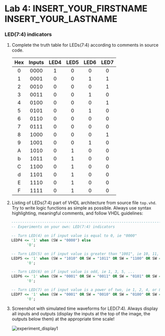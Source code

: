 # Lab 4: INSERT_YOUR_FIRSTNAME INSERT_YOUR_LASTNAME

### LED(7:4) indicators

1. Complete the truth table for LEDs(7:4) according to comments in source code.

   | **Hex** | **Inputs** | **LED4** | **LED5** | **LED6** | **LED7** |
   | :-: | :-: | :-: | :-: | :-: | :-: |
   | 0 | 0000 | 1 | 0 | 0 | 0 |
   | 1 | 0001 | 0 | 0 | 1 | 1 |
   | 2 | 0010 | 0 | 0 | 0 | 1 |
   | 3 | 0011 | 0 | 0 | 1 | 0 |
   | 4 | 0100 | 0 | 0 | 0 | 1 |
   | 5 | 0101 | 0 | 0 | 1 | 0 |
   | 6 | 0110 | 0 | 0 | 0 | 0 |
   | 7 | 0111 | 0 | 0 | 0 | 0 |
   | 8 | 1000 | 0 | 0 | 0 | 1 |
   | 9 | 1001 | 0 | 0 | 1 | 0 |
   | A | 1010 | 0 | 1 | 0 | 0 |
   | b | 1011 | 0 | 1 | 0 | 0 |
   | C | 1100 | 0 | 1 | 0 | 0 |
   | d | 1101 | 0 | 1 | 0 | 0 |
   | E | 1110 | 0 | 1 | 0 | 0 |
   | F | 1111 | 0 | 1 | 0 | 0 |

2. Listing of LEDs(7:4) part of VHDL architecture from source file `top.vhd`. Try to write logic functions as simple as possible. Always use syntax highlighting, meaningful comments, and follow VHDL guidelines:

```vhdl
   --------------------------------------------------------------------
   -- Experiments on your own: LED(7:4) indicators

   -- Turn LED(4) on if input value is equal to 0, ie "0000"
   LEDP4 <= '1' when (SW = "0000") else
          '0';

   -- Turn LED(5) on if input value is greater than "1001", ie 10, 11, 12, ...
   LEDP5 <= '1' when (SW = "1010" OR SW = "1011" OR SW = "1100" OR SW = "1101" OR SW = "1110" OR SW = "1111") else 
          '0';

   -- Turn LED(6) on if input value is odd, ie 1, 3, 5, ...
   LEDP6 <= '1' when (SW = "0001" OR SW = "0011" OR SW = "0101" OR SW = "0111" OR SW = "1001") else 
          '0';

   -- Turn LED(7) on if input value is a power of two, ie 1, 2, 4, or 8
   LEDP7 <= '1' when (SW = "0001" OR SW = "0010" OR SW = "0100" OR SW = "1000") else 
          '0';
   ```

3. Screenshot with simulated time waveforms for LED(7:4). Always display all inputs and outputs (display the inputs at the top of the image, the outputs below them) at the appropriate time scale!


   ![experiment_display1](https://user-images.githubusercontent.com/124684744/222198058-5fcdbf6a-f992-4a18-bf8b-97c3fbae7a81.png)